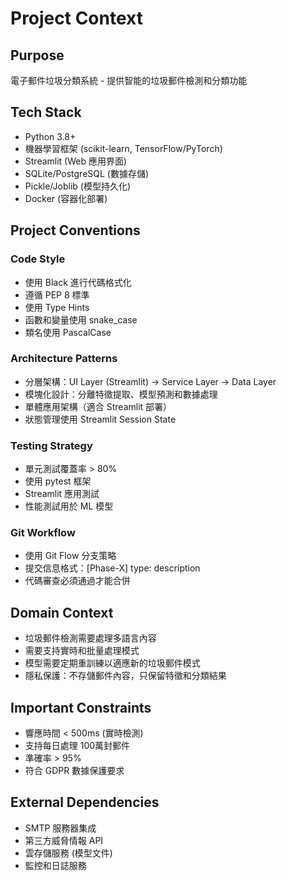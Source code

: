 # Project Context

## Purpose
電子郵件垃圾分類系統 - 提供智能的垃圾郵件檢測和分類功能

## Tech Stack
- Python 3.8+
- 機器學習框架 (scikit-learn, TensorFlow/PyTorch)
- Streamlit (Web 應用界面)
- SQLite/PostgreSQL (數據存儲)
- Pickle/Joblib (模型持久化)
- Docker (容器化部署)

## Project Conventions

### Code Style
- 使用 Black 進行代碼格式化
- 遵循 PEP 8 標準
- 使用 Type Hints
- 函數和變量使用 snake_case
- 類名使用 PascalCase

### Architecture Patterns
- 分層架構：UI Layer (Streamlit) → Service Layer → Data Layer
- 模塊化設計：分離特徵提取、模型預測和數據處理
- 單體應用架構（適合 Streamlit 部署）
- 狀態管理使用 Streamlit Session State

### Testing Strategy
- 單元測試覆蓋率 > 80%
- 使用 pytest 框架
- Streamlit 應用測試
- 性能測試用於 ML 模型

### Git Workflow
- 使用 Git Flow 分支策略
- 提交信息格式：[Phase-X] type: description
- 代碼審查必須通過才能合併

## Domain Context
- 垃圾郵件檢測需要處理多語言內容
- 需要支持實時和批量處理模式
- 模型需要定期重訓練以適應新的垃圾郵件模式
- 隱私保護：不存儲郵件內容，只保留特徵和分類結果

## Important Constraints
- 響應時間 < 500ms (實時檢測)
- 支持每日處理 100萬封郵件
- 準確率 > 95%
- 符合 GDPR 數據保護要求

## External Dependencies
- SMTP 服務器集成
- 第三方威脅情報 API
- 雲存儲服務 (模型文件)
- 監控和日誌服務
